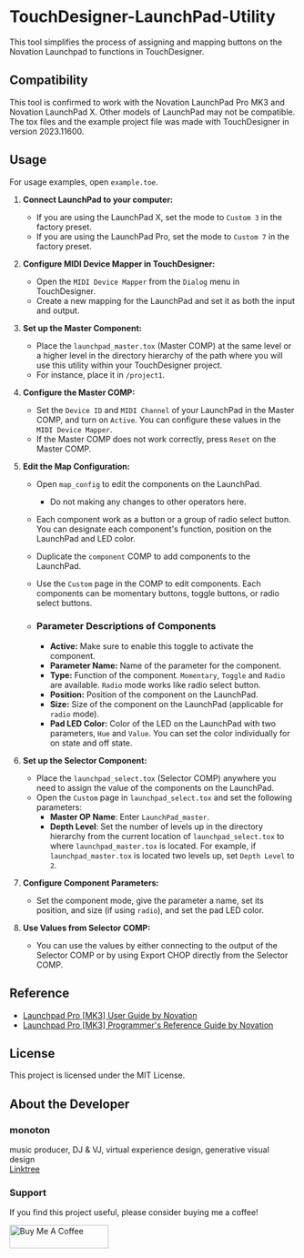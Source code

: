 # TouchDesigner-LaunchPad-Utility
This tool simplifies the process of assigning and mapping buttons on the Novation Launchpad to functions in TouchDesigner.

## Compatibility
This tool is confirmed to work with the Novation LaunchPad Pro MK3 and Novation LaunchPad X. Other models of LaunchPad may not be compatible.
The tox files and the example project file was made with TouchDesigner in version 2023.11600.

## Usage
For usage examples, open `example.toe`.

1. **Connect LaunchPad to your computer:**
    - If you are using the LaunchPad X, set the mode to `Custom 3` in the factory preset.
    - If you are using the LaunchPad Pro, set the mode to `Custom 7` in the factory preset.

2. **Configure MIDI Device Mapper in TouchDesigner:**
    - Open the `MIDI Device Mapper` from the `Dialog` menu in TouchDesigner.
    - Create a new mapping for the LaunchPad and set it as both the input and output.

3. **Set up the Master Component:**
    - Place the `launchpad_master.tox` (Master COMP) at the same level or a higher level in the directory hierarchy of the path where you will use this utility within your TouchDesigner project.
    - For instance, place it in `/project1`.

4. **Configure the Master COMP:**
    - Set the `Device ID` and `MIDI Channel` of your LaunchPad in the Master COMP, and turn on `Active`. You can configure these values in the `MIDI Device Mapper`.
    - If the Master COMP does not work correctly, press `Reset` on the Master COMP.

6. **Edit the Map Configuration:**
    - Open `map_config` to edit the components on the LaunchPad.
        - Do not making any changes to other operators here.
    - Each component work as a button or a group of radio select button. You can designate each component's function, position on the LaunchPad and LED color.
    - Duplicate the `component` COMP to add components to the LaunchPad.
    - Use the `Custom` page in the COMP to edit components. Each components can be momentary buttons, toggle buttons, or radio select buttons.

    - ### Parameter Descriptions of Components
        - **Active:** Make sure to enable this toggle to activate the component.
        - **Parameter Name:** Name of the parameter for the component.
        - **Type:** Function of the component. `Momentary`, `Toggle` and `Radio` are available. `Radio` mode works like radio select button.
        - **Position:** Position of the component on the LaunchPad.
        - **Size:** Size of the component on the LaunchPad (applicable for `radio` mode).
        - **Pad LED Color:** Color of the LED on the LaunchPad with two parameters, `Hue` and `Value`. You can set the color individually for on state and off state.

5. **Set up the Selector Component:**
    - Place the `launchpad_select.tox` (Selector COMP) anywhere you need to assign the value of the components on the LaunchPad.
    - Open the `Custom` page in `launchpad_select.tox` and set the following parameters:
        - **Master OP Name**: Enter `LaunchPad_master`.
        - **Depth Level**: Set the number of levels up in the directory hierarchy from the current location of `launchpad_select.tox` to where `launchpad_master.tox` is located. For example, if `launchpad_master.tox` is located two levels up, set `Depth Level` to `2`.

7. **Configure Component Parameters:**
    - Set the component mode, give the parameter a name, set its position, and size (if using `radio`), and set the pad LED color.

8. **Use Values from Selector COMP:**
    - You can use the values by either connecting to the output of the Selector COMP or by using Export CHOP directly from the Selector COMP.

## Reference
- [Launchpad Pro [MK3] User Guide by Novation](https://fael-downloads-prod.focusrite.com/customer/prod/s3fs-public/downloads/Launchpad%20Pro%20User%20Guide.pdf)
- [Launchpad Pro [MK3] Programmer's Reference Guide by Novation](https://fael-downloads-prod.focusrite.com/customer/prod/s3fs-public/downloads/LPP3_prog_ref_guide_200415.pdf)

## License
This project is licensed under the MIT License.

## About the Developer
### monoton  
music producer, DJ & VJ, virtual experience design, generative visual design  
[Linktree](https://linktr.ee/monoton)

### Support
If you find this project useful, please consider buying me a coffee!

<a href="https://www.buymeacoffee.com/monoton" target="_blank"><img src="https://cdn.buymeacoffee.com/buttons/default-orange.png" alt="Buy Me A Coffee" height="41" width="174"></a>
